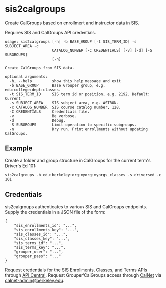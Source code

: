 sis2calgroups
=============
Create CalGroups based on enrollment and instructor data in SIS.

Requires SIS and CalGroups API credentials.

```
usage: sis2calgroups [-h] -b BASE_GROUP [-t SIS_TERM_ID] -s SUBJECT_AREA -c
                     CATALOG_NUMBER [-C CREDENTIALS] [-v] [-d] [-S SUBGROUPS]
                     [-n]

Create CalGroups from SIS data.

optional arguments:
  -h, --help         show this help message and exit
  -b BASE_GROUP      Base Grouper group, e.g. edu:college:dept:classes.
  -t SIS_TERM_ID     SIS term id or position, e.g. 2192. Default: Current
  -s SUBJECT_AREA    SIS subject area, e.g. ASTRON.
  -c CATALOG_NUMBER  SIS course catalog number, 128.
  -C CREDENTIALS     Credentials file.
  -v                 Be verbose.
  -d                 Debug.
  -S SUBGROUPS       Limit operation to specific subgroups.
  -n                 Dry run. Print enrollments without updating CalGroups.
```

Example
-------
Create a folder and group structure in CalGroups for the current term's Driver's Ed 101:

`sis2calgroups -b edu:berkeley:org:myorg:myorgs_classes -s driversed -c 101`

Credentials
-----------
sis2calgroups authenticates to various SIS and CalGroups endpoints.
Supply the credentials in a JSON file of the form:
```
{
	"sis_enrollments_id": "...",
	"sis_enrollments_key": "...",
	"sis_classes_id": "...",
	"sis_classes_key": "...",
	"sis_terms_id": "...",
	"sis_terms_key": "...",
	"grouper_user": "...",
	"grouper_pass": "..."
}
```
Request credentials for the SIS Enrollments, Classes, and Terms APIs through
[API Central](https://api-central.berkeley.edu). Request Grouper/CalGroups access through [CalNet](https://calnetweb.berkeley.edu/calnet-technologists/calgroups-integration/calgroups-api-information) via [calnet-admin@berkeley.edu](mailto:calnet-admin@berkeley.edu).
